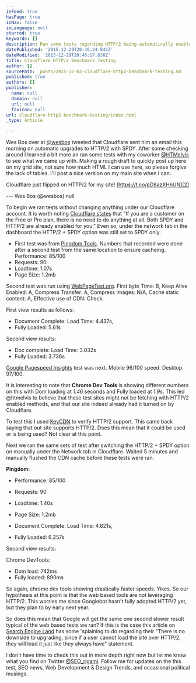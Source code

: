 ```yaml
---
inFeed: true
hasPage: true
inNav: false
inLanguage: null
starred: true
keywords: []
description: Ran some tests regarding HTTP/2 being automatically enabled on Cloudflare CDN. Results were concerning.
datePublished: '2015-12-29T20:46:24.045Z'
dateModified: '2015-12-29T20:46:17.838Z'
title: Cloudflare HTTP/2 Benchmark Testing
author: []
sourcePath: _posts/2015-12-03-cloudflare-http2-benchmark-testing.md
published: true
authors: []
publisher:
  name: null
  domain: null
  url: null
  favicon: null
url: cloudflare-http2-benchmark-testing/index.html
_type: Article

---
```

Wes Bos over at [@wesbos][0] tweeted that Cloudflare sent him an email this morning on automatic upgrades to HTTP/2 with SPDY. After some checking around I learned a bit more an ran some tests with my coworker [@HTMelvis][1] to see what we came up with.
Making a rough draft to quickly post up here on my grid site, not sure how much HTML I can use here, so please forgive the lack of tables. I'll post a nice version on my main site when I can.

Cloudflare just flipped on HTTP/2 for my site! 
[https://t.co/pD8azXHhUN][2]

--- Wes Bos (@wesbos) null

To begin we ran tests without changing anything under our Cloudflare account. It is worth noting [Cloudflare states][3] that "If you are a customer on the Free or Pro plan, there is no need to do anything at all. Both SPDY and HTTP/2 are already enabled for you." Even so, under the network tab in the dashboard the HTTP/2 + SPDY option was still set to SPDY only.

* First test was from [Pingdom Tools][4]. Numbers that recorded were done after a second test from the same location to ensure cacheing. 
Performance: 85/100 
* Requests: 90 
* Loadtime: 1.07s 
* Page Size: 1.2mb 

Second test was run using [WebPageTest.org][5]. First byte Time: B, Keep Alive Enabled: A, Compress Transfer: A, Compress Images: N/A, Cache static content: A, Effective use of CDN: Check. 

First view results as follows: 

* Document Complete: Load Time: 4.437s,
* Fully Loaded: 5.61s

Second view results: 

* Doc complete: Load Time: 3.032s 
* Fully Loaded: 3.736s

[Google Pagespeed Insights][6] test was next. Mobile 96/100 speed. Desktop 97/100\. 

It is interesting to note that **Chrome Dev Tools** is showing different numbers on this with Dom loading at _1.46_ seconds and Fully loaded at _1.9s_. This led @htmelvis to believe that these test sites might not be fetching with HTTP/2 enabled methods, and that our site indeed already had it turned on by Cloudflare. 

To test this I used [KeyCDN][7] to verify HTTP/2 support. This came back saying that out site supports HTTP/2\. Does this mean that it could be used or is being used? Not clear at this point. 

Next we ran the same sets of test after switching the HTTP/2 + SPDY option on manually under the Network tab in Cloudflare. Waited 5 minutes and manually flushed the CDN cache before these tests were ran.
 

**Pingdom:**

* Performance: 85/100 
* Requests: 90 
* Loadtime: 1.40s 
* Page Size: 1.2mb

* Document Complete: Load Time: 4.621s, 
* Fully Loaded: 6.257s 

Second view results: 

Chrome DevTools: 

* Dom load: 742ms
* Fully loaded: 890ms

So again, chrome dev tools showing drastically faster speeds. Yikes. So our hypothesis at this point is that the web based tools are not leveraging HTTP/2\. This worries me since Googlebot hasn't fully adopted HTTP/2 yet, but they plan to by early next year. 

So does this mean that Google will get the same one second slower result typical of the web based tests we ran? If this is the case this article on [Search Engine Land][8] has some 'splaining to do regarding their "There is no downside to upgrading, since if a user cannot load the site over HTTP/2, they will load it just like they always have" statement. 

I don't have time to check this out in more depth right now but let me know what you find on Twitter [@SEO\_rigami][9]. Follow me for updates on the this test, SEO news, Web Development & Design Trends, and occasional political musings. 

[0]: https://twitter.com/wesbos
[1]: https://twitter.com/HTMelvis
[2]: https://t.co/pD8azXHhUN
[3]: https://blog.cloudflare.com/introducing-http2/
[4]: http://tools.pingdom.com/
[5]: http://www.webpagetest.org/
[6]: https://developers.google.com/speed/pagespeed/insights/
[7]: https://tools.keycdn.com/http2-test
[8]: http://searchengineland.com/everyone-moving-http2-236716
[9]: https://twitter.com/SEO_rigami